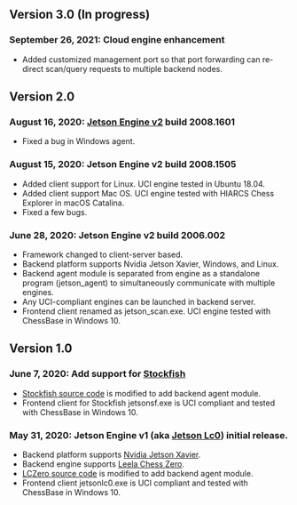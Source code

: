 ## Version 3.0 (In progress)

### September 26, 2021: Cloud engine enhancement
* Added customized management port so that port forwarding can re-direct scan/query requests to multiple backend nodes. 

## Version 2.0

### August 16, 2020: [Jetson Engine v2](http://www.ezchess.org/jetson_v2/UserGuide.html) build 2008.1601
* Fixed a bug in Windows agent.

### August 15, 2020: Jetson Engine v2 build 2008.1505
* Added client support for Linux. UCI engine tested in Ubuntu 18.04.
* Added client support Mac OS. UCI engine tested with HIARCS Chess Explorer in macOS Catalina.
* Fixed a few bugs.

### June 28, 2020: Jetson Engine v2 build 2006.002
* Framework changed to client-server based.
* Backend platform supports Nvidia Jetson Xavier, Windows, and Linux.
* Backend agent module is separated from engine as a standalone program (jetson_agent) to simultaneously communicate with multiple engines.
* Any UCI-compliant engines can be launched in backend server. 
* Frontend client renamed as jetson_scan.exe. UCI engine tested with ChessBase in Windows 10.

## Version 1.0

### June 7, 2020: Add support for [Stockfish](https://stockfishchess.org/)
* [Stockfish source code](https://github.com/official-stockfish/Stockfish) is modified to add backend agent module.
* Frontend client for Stockfish jetsonsf.exe is UCI compliant and tested with ChessBase in Windows 10.

### May 31, 2020: Jetson Engine v1 (aka [Jetson Lc0](http://www.ezchess.org/jetson_v1/JetsonLc0UserGuide.html)) initial release. 
* Backend platform supports [Nvidia Jetson Xavier](https://www.nvidia.com/en-us/autonomous-machines/embedded-systems/jetson-xavier-nx/).
* Backend engine supports [Leela Chess Zero](https://lczero.org/).
* [LCZero source code](https://github.com/LeelaChessZero/lc0) is modified to add backend agent module.
* Frontend client jetsonlc0.exe is UCI compliant and tested with ChessBase in Windows 10.

